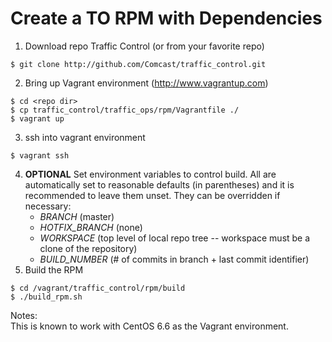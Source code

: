 # Create a TO RPM with Dependencies

1. Download repo Traffic Control (or from your favorite repo)
```
$ git clone http://github.com/Comcast/traffic_control.git
```
2. Bring up Vagrant environment (http://www.vagrantup.com)
```
$ cd <repo dir>
$ cp traffic_control/traffic_ops/rpm/Vagrantfile ./
$ vagrant up
```
3. ssh into vagrant environment
```
$ vagrant ssh
```
4. **OPTIONAL** Set environment variables to control build.  All are
   automatically set to reasonable defaults (in parentheses) and it is
   recommended to leave them unset.   They can be overridden if necessary:
   - *BRANCH* (master)
   - *HOTFIX\_BRANCH* (none)
   - *WORKSPACE* (top level of local repo tree -- workspace must be a clone of the repository)
   - *BUILD\_NUMBER* (# of commits in branch + last commit identifier)
5. Build the RPM
```
$ cd /vagrant/traffic_control/rpm/build
$ ./build_rpm.sh
```
Notes:  
This is known to work with CentOS 6.6 as the Vagrant environment.
